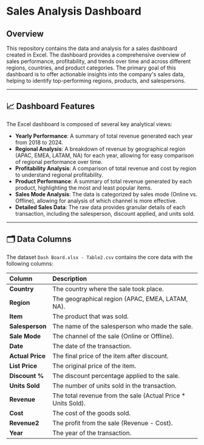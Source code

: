 
# Sales Analysis Dashboard

## Overview

This repository contains the data and analysis for a sales dashboard created in Excel. The dashboard provides a comprehensive overview of sales performance, profitability, and trends over time and across different regions, countries, and product categories. The primary goal of this dashboard is to offer actionable insights into the company's sales data, helping to identify top-performing regions, products, and salespersons.

---

## 📈 Dashboard Features

The Excel dashboard is composed of several key analytical views:

* **Yearly Performance**: A summary of total revenue generated each year from 2018 to 2024.
* **Regional Analysis**: A breakdown of revenue by geographical region (APAC, EMEA, LATAM, NA) for each year, allowing for easy comparison of regional performance over time.
* **Profitability Analysis**: A comparison of total revenue and cost by region to understand regional profitability.
* **Product Performance**: A summary of total revenue generated by each product, highlighting the most and least popular items.
* **Sales Mode Analysis**: The data is categorized by sales mode (Online vs. Offline), allowing for analysis of which channel is more effective.
* **Detailed Sales Data**: The raw data provides granular details of each transaction, including the salesperson, discount applied, and units sold.

---

## 🗂️ Data Columns

The dataset `Dash Board.xlsx - Table2.csv` contains the core data with the following columns:

| Column | Description |
| :--- | :--- |
| **Country** | The country where the sale took place. |
| **Region** | The geographical region (APAC, EMEA, LATAM, NA). |
| **Item** | The product that was sold. |
| **Salesperson** | The name of the salesperson who made the sale. |
| **Sale Mode** | The channel of the sale (Online or Offline). |
| **Date** | The date of the transaction. |
| **Actual Price**| The final price of the item after discount. |
| **List Price** | The original price of the item. |
| **Discount %** | The discount percentage applied to the sale. |
| **Units Sold** | The number of units sold in the transaction. |
| **Revenue** | The total revenue from the sale (Actual Price * Units Sold). |
| **Cost** | The cost of the goods sold. |
| **Revenue2** | The profit from the sale (Revenue - Cost). |
| **Year** | The year of the transaction. |
```
